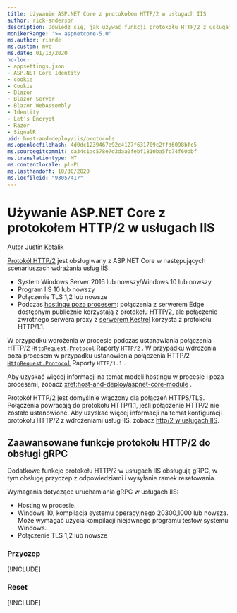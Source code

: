 ```yaml
---
title: Używanie ASP.NET Core z protokołem HTTP/2 w usługach IIS
author: rick-anderson
description: Dowiedz się, jak używać funkcji protokołu HTTP/2 z usługami IIS.
monikerRange: '>= aspnetcore-5.0'
ms.author: riande
ms.custom: mvc
ms.date: 01/13/2020
no-loc:
- appsettings.json
- ASP.NET Core Identity
- cookie
- Cookie
- Blazor
- Blazor Server
- Blazor WebAssembly
- Identity
- Let's Encrypt
- Razor
- SignalR
uid: host-and-deploy/iis/protocols
ms.openlocfilehash: 4d0dc1239467e92c4127f631709c2ffd6098bfc5
ms.sourcegitcommit: ca34c1ac578e7d3daa0febf1810ba5fc74f60bbf
ms.translationtype: MT
ms.contentlocale: pl-PL
ms.lasthandoff: 10/30/2020
ms.locfileid: "93057417"
---
```

# <a name="use-aspnet-core-with-http2-on-iis"></a>Używanie ASP.NET Core z protokołem HTTP/2 w usługach IIS

Autor [Justin Kotalik](https://github.com/jkotalik)

[Protokół HTTP/2](https://httpwg.org/specs/rfc7540.html) jest obsługiwany z ASP.NET Core w następujących scenariuszach wdrażania usług IIS:

* System Windows Server 2016 lub nowszy/Windows 10 lub nowszy
* Program IIS 10 lub nowszy
* Połączenie TLS 1,2 lub nowsze
* Podczas [hostingu poza procesem](xref:host-and-deploy/iis/index#out-of-process-hosting-model): połączenia z serwerem Edge dostępnym publicznie korzystają z protokołu HTTP/2, ale połączenie zwrotnego serwera proxy z [serwerem Kestrel](xref:fundamentals/servers/kestrel) korzysta z protokołu HTTP/1.1.

W przypadku wdrożenia w procesie podczas ustanawiania połączenia HTTP/2 [`HttpRequest.Protocol`](xref:Microsoft.AspNetCore.Http.HttpRequest.Protocol*) Raporty `HTTP/2` . W przypadku wdrożenia poza procesem w przypadku ustanowienia połączenia HTTP/2 [`HttpRequest.Protocol`](xref:Microsoft.AspNetCore.Http.HttpRequest.Protocol*) Raporty `HTTP/1.1` .

Aby uzyskać więcej informacji na temat modeli hostingu w procesie i poza procesami, zobacz <xref:host-and-deploy/aspnet-core-module> .

Protokół HTTP/2 jest domyślnie włączony dla połączeń HTTPS/TLS. Połączenia powracają do protokołu HTTP/1.1, jeśli połączenie HTTP/2 nie zostało ustanowione. Aby uzyskać więcej informacji na temat konfiguracji protokołu HTTP/2 z wdrożeniami usług IIS, zobacz [http/2 w usługach IIS](/iis/get-started/whats-new-in-iis-10/http2-on-iis).

## <a name="advanced-http2-features-to-support-grpc"></a>Zaawansowane funkcje protokołu HTTP/2 do obsługi gRPC

Dodatkowe funkcje protokołu HTTP/2 w usługach IIS obsługują gRPC, w tym obsługę przyczep z odpowiedziami i wysyłanie ramek resetowania.

Wymagania dotyczące uruchamiania gRPC w usługach IIS:

* Hosting w procesie.
* Windows 10, kompilacja systemu operacyjnego 20300,1000 lub nowsza. Może wymagać użycia kompilacji niejawnego programu testów systemu Windows.
* Połączenie TLS 1,2 lub nowsze

### <a name="trailers"></a>Przyczep

[!INCLUDE[](~/includes/trailers.md)]

### <a name="reset"></a>Reset

[!INCLUDE[](~/includes/reset.md)]

